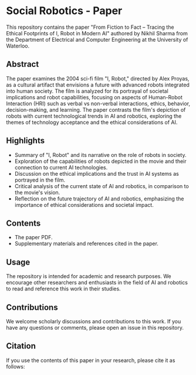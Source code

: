 # Social Robotics - Paper

This repository contains the paper "From Fiction to Fact – Tracing the Ethical Footprints of I, Robot in Modern AI" authored by Nikhil Sharma from the Department of Electrical and Computer Engineering at the University of Waterloo.

## Abstract
The paper examines the 2004 sci-fi film "I, Robot," directed by Alex Proyas, as a cultural artifact that envisions a future with advanced robots integrated into human society. The film is analyzed for its portrayal of societal implications and robot capabilities, focusing on aspects of Human-Robot Interaction (HRI) such as verbal vs non-verbal interactions, ethics, behavior, decision-making, and learning. The paper contrasts the film's depiction of robots with current technological trends in AI and robotics, exploring the themes of technology acceptance and the ethical considerations of AI.

## Highlights
- Summary of "I, Robot" and its narrative on the role of robots in society.
- Exploration of the capabilities of robots depicted in the movie and their connection to current AI technologies.
- Discussion on the ethical implications and the trust in AI systems as portrayed in the film.
- Critical analysis of the current state of AI and robotics, in comparison to the movie's vision.
- Reflection on the future trajectory of AI and robotics, emphasizing the importance of ethical considerations and societal impact.

## Contents
- The paper PDF.
- Supplementary materials and references cited in the paper.

## Usage
The repository is intended for academic and research purposes. We encourage other researchers and enthusiasts in the field of AI and robotics to read and reference this work in their studies.

## Contributions
We welcome scholarly discussions and contributions to this work. If you have any questions or comments, please open an issue in this repository.

## Citation
If you use the contents of this paper in your research, please cite it as follows:


